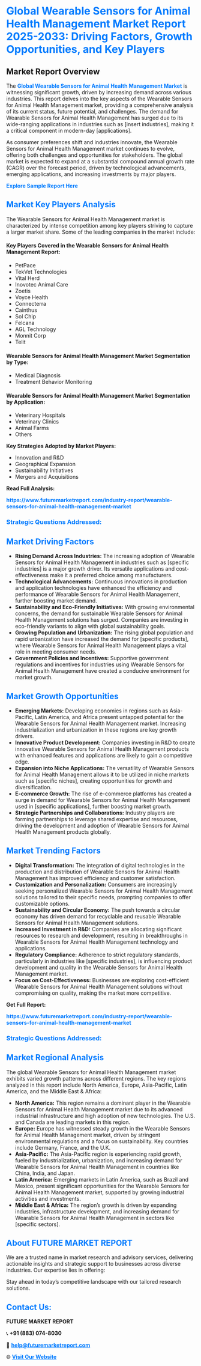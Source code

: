 <h1 style="color: #007BFF;">Global Wearable Sensors for Animal Health Management Market Report 2025-2033: Driving Factors, Growth Opportunities, and Key Players</h1>

<section id="overview">
<h2>Market Report Overview</h2>
<p>The <a href="https://www.futuremarketreport.com/industry-report/wearable-sensors-for-animal-health-management-market" style="color: #007BFF; text-decoration: none;"><strong>Global Wearable Sensors for Animal Health Management Market</strong></a> is witnessing significant growth, driven by increasing demand across various industries. This report delves into the key aspects of the Wearable Sensors for Animal Health Management market, providing a comprehensive analysis of its current status, future potential, and challenges. The demand for Wearable Sensors for Animal Health Management has surged due to its wide-ranging applications in industries such as [insert industries], making it a critical component in modern-day [applications].</p>
<p>As consumer preferences shift and industries innovate, the Wearable Sensors for Animal Health Management market continues to evolve, offering both challenges and opportunities for stakeholders. The global market is expected to expand at a substantial compound annual growth rate (CAGR) over the forecast period, driven by technological advancements, emerging applications, and increasing investments by major players.</p>
</section>

<section id="overview">
<p><a href="https://www.futuremarketreport.com/request-sample/reportId=43250" style="color: #007BFF; text-decoration: none;"><strong>Explore Sample Report Here</strong></a></p>
</section>

<section id="key-players">
<h2 style="color: #007BFF;">Market Key Players Analysis</h2>
<p>The Wearable Sensors for Animal Health Management market is characterized by intense competition among key players striving to capture a larger market share. Some of the leading companies in the market include:</p>
<h4>Key Players Covered in the Wearable Sensors for Animal Health Management Report:</h4>
<ul><li>PetPace</li><li>TekVet Technologies</li><li>Vital Herd</li><li>Inovotec Animal Care</li><li>Zoetis</li><li>Voyce Health</li><li>Connecterra</li><li>Cainthus</li><li>Sol Chip</li><li>Felcana</li><li>AGL Technology</li><li>Monnit Corp</li><li>Telit</li></ul>
<h4>Wearable Sensors for Animal Health Management Market Segmentation by Type:</h4>
<ul><li>Medical Diagnosis</li><li>Treatment Behavior Monitoring</li></ul>

<h4>Wearable Sensors for Animal Health Management Market Segmentation by Application:</h4>
<ul><li>Veterinary Hospitals</li><li>Veterinary Clinics</li><li>Animal Farms</li><li>Others</li></ul>
<p><strong>Key Strategies Adopted by Market Players:</strong></p>
<ul>
<li>Innovation and R&D</li>
<li>Geographical Expansion</li>
<li>Sustainability Initiatives</li>
<li>Mergers and Acquisitions</li>
</ul>
</section>

<section>
<p><strong>Read Full Analysis: </strong></p><a href="https://www.futuremarketreport.com/industry-report/wearable-sensors-for-animal-health-management-market" style="color: #007BFF; text-decoration: none;"><strong>https://www.futuremarketreport.com/industry-report/wearable-sensors-for-animal-health-management-market</strong></a>
<h3 style="color: #007BFF;">Strategic Questions Addressed:</h3>
</section>

<section id="driving-factors">
<h2 style="color: #007BFF;">Market Driving Factors</h2>
<ul>
<li><strong>Rising Demand Across Industries:</strong> The increasing adoption of Wearable Sensors for Animal Health Management in industries such as [specific industries] is a major growth driver. Its versatile applications and cost-effectiveness make it a preferred choice among manufacturers.</li>
<li><strong>Technological Advancements:</strong> Continuous innovations in production and application technologies have enhanced the efficiency and performance of Wearable Sensors for Animal Health Management, further boosting market demand.</li>
<li><strong>Sustainability and Eco-Friendly Initiatives:</strong> With growing environmental concerns, the demand for sustainable Wearable Sensors for Animal Health Management solutions has surged. Companies are investing in eco-friendly variants to align with global sustainability goals.</li>
<li><strong>Growing Population and Urbanization:</strong> The rising global population and rapid urbanization have increased the demand for [specific products], where Wearable Sensors for Animal Health Management plays a vital role in meeting consumer needs.</li>
<li><strong>Government Policies and Incentives:</strong> Supportive government regulations and incentives for industries using Wearable Sensors for Animal Health Management have created a conducive environment for market growth.</li>
</ul>
</section>

<section id="growth-opportunities">
<h2 style="color: #007BFF;">Market Growth Opportunities</h2>
<ul>
<li><strong>Emerging Markets:</strong> Developing economies in regions such as Asia-Pacific, Latin America, and Africa present untapped potential for the Wearable Sensors for Animal Health Management market. Increasing industrialization and urbanization in these regions are key growth drivers.</li>
<li><strong>Innovative Product Development:</strong> Companies investing in R&D to create innovative Wearable Sensors for Animal Health Management products with enhanced features and applications are likely to gain a competitive edge.</li>
<li><strong>Expansion into Niche Applications:</strong> The versatility of Wearable Sensors for Animal Health Management allows it to be utilized in niche markets such as [specific niches], creating opportunities for growth and diversification.</li>
<li><strong>E-commerce Growth:</strong> The rise of e-commerce platforms has created a surge in demand for Wearable Sensors for Animal Health Management used in [specific applications], further boosting market growth.</li>
<li><strong>Strategic Partnerships and Collaborations:</strong> Industry players are forming partnerships to leverage shared expertise and resources, driving the development and adoption of Wearable Sensors for Animal Health Management products globally.</li>
</ul>
</section>

<section id="trending-factors">
<h2 style="color: #007BFF;">Market Trending Factors</h2>
<ul>
<li><strong>Digital Transformation:</strong> The integration of digital technologies in the production and distribution of Wearable Sensors for Animal Health Management has improved efficiency and customer satisfaction.</li>
<li><strong>Customization and Personalization:</strong> Consumers are increasingly seeking personalized Wearable Sensors for Animal Health Management solutions tailored to their specific needs, prompting companies to offer customizable options.</li>
<li><strong>Sustainability and Circular Economy:</strong> The push towards a circular economy has driven demand for recyclable and reusable Wearable Sensors for Animal Health Management solutions.</li>
<li><strong>Increased Investment in R&D:</strong> Companies are allocating significant resources to research and development, resulting in breakthroughs in Wearable Sensors for Animal Health Management technology and applications.</li>
<li><strong>Regulatory Compliance:</strong> Adherence to strict regulatory standards, particularly in industries like [specific industries], is influencing product development and quality in the Wearable Sensors for Animal Health Management market.</li>
<li><strong>Focus on Cost-Effectiveness:</strong> Businesses are exploring cost-efficient Wearable Sensors for Animal Health Management solutions without compromising on quality, making the market more competitive.</li>
</ul>
</section>

<section>
<p><strong>Get Full Report: </strong></p><a href="https://www.futuremarketreport.com/industry-report/wearable-sensors-for-animal-health-management-market" style="color: #007BFF; text-decoration: none;"><strong>https://www.futuremarketreport.com/industry-report/wearable-sensors-for-animal-health-management-market</strong></a>
<h3 style="color: #007BFF;">Strategic Questions Addressed:</h3>
</section>


<section id="regional-analysis">
<h2 style="color: #007BFF;">Market Regional Analysis</h2>
<p>The global Wearable Sensors for Animal Health Management market exhibits varied growth patterns across different regions. The key regions analyzed in this report include North America, Europe, Asia-Pacific, Latin America, and the Middle East & Africa:</p>
<ul>
<li><strong>North America:</strong> This region remains a dominant player in the Wearable Sensors for Animal Health Management market due to its advanced industrial infrastructure and high adoption of new technologies. The U.S. and Canada are leading markets in this region.</li>
<li><strong>Europe:</strong> Europe has witnessed steady growth in the Wearable Sensors for Animal Health Management market, driven by stringent environmental regulations and a focus on sustainability. Key countries include Germany, France, and the U.K.</li>
<li><strong>Asia-Pacific:</strong> The Asia-Pacific region is experiencing rapid growth, fueled by industrialization, urbanization, and increasing demand for Wearable Sensors for Animal Health Management in countries like China, India, and Japan.</li>
<li><strong>Latin America:</strong> Emerging markets in Latin America, such as Brazil and Mexico, present significant opportunities for the Wearable Sensors for Animal Health Management market, supported by growing industrial activities and investments.</li>
<li><strong>Middle East & Africa:</strong> The region’s growth is driven by expanding industries, infrastructure development, and increasing demand for Wearable Sensors for Animal Health Management in sectors like [specific sectors].</li>
</ul>
</section>

<footer>
<h2 style="color: #007BFF;">About FUTURE MARKET REPORT</h2>
<p>We are a trusted name in market research and advisory services, delivering actionable insights and strategic support to businesses across diverse industries. Our expertise lies in offering:</p>

<p>Stay ahead in today’s competitive landscape with our tailored research solutions.</p>

<h2 style="color: #007BFF;">Contact Us:</h2>
<p><strong>FUTURE MARKET REPORT</strong></p>
<p>📞 <strong>+91 (883) 074-8030</strong></p>
<p>📧 <strong><a href="mailto:help@futuremarketreport.com" style="color: #007BFF;">help@futuremarketreport.com</a></strong></p>
<p>🌐 <strong><a href="https://www.futuremarketreport.com/" style="color: #007BFF;">Visit Our Website</a></strong></p>
</footer>